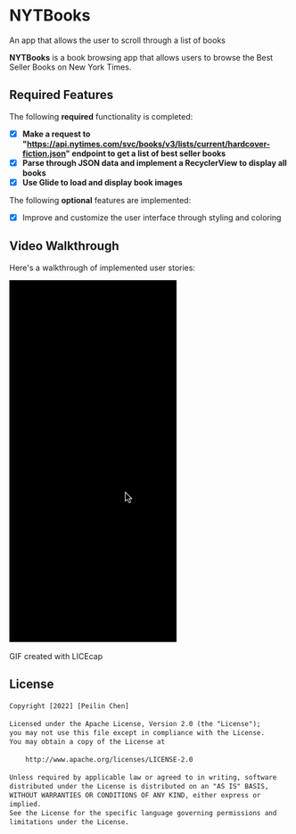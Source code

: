 # NYTBooks
An app that allows the user to scroll through a list of books


**NYTBooks** is a book browsing app that allows users to browse the Best Seller Books on New York Times.


## Required Features

The following **required** functionality is completed:

- [x] **Make a request to "https://api.nytimes.com/svc/books/v3/lists/current/hardcover-fiction.json" endpoint to get a list of best seller books**
- [x] **Parse through JSON data and implement a RecyclerView to display all books**
- [x] **Use Glide to load and display book images**

The following **optional** features are implemented:

- [x] Improve and customize the user interface through styling and coloring


## Video Walkthrough

Here's a walkthrough of implemented user stories:

<img src='booksdemo.gif' title='Video Walkthrough' width='300' alt='Video Walkthrough' />

<!-- Replace this with whatever GIF tool you used! -->
GIF created with LICEcap
<!-- Recommended tools:
[Kap](https://getkap.co/) for macOS
[ScreenToGif](https://www.screentogif.com/) for Windows
[peek](https://github.com/phw/peek) for Linux. -->


## License

    Copyright [2022] [Peilin Chen]

    Licensed under the Apache License, Version 2.0 (the "License");
    you may not use this file except in compliance with the License.
    You may obtain a copy of the License at

        http://www.apache.org/licenses/LICENSE-2.0

    Unless required by applicable law or agreed to in writing, software
    distributed under the License is distributed on an "AS IS" BASIS,
    WITHOUT WARRANTIES OR CONDITIONS OF ANY KIND, either express or implied.
    See the License for the specific language governing permissions and
    limitations under the License.
